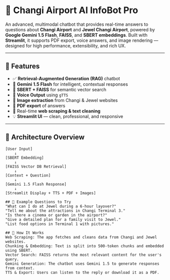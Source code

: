 # 🛬 Changi Airport AI InfoBot Pro

An advanced, multimodal chatbot that provides real-time answers to questions about **Changi Airport** and **Jewel Changi Airport**, powered by **Google Gemini 1.5 Flash**, **FAISS**, and **SBERT embeddings**. Built with **Streamlit**, it supports PDF export, voice answers, and image rendering — designed for high performance, extensibility, and rich UX.

---

## 🚀 Features

- ✅ **Retrieval-Augmented Generation (RAG)** chatbot
- 🔮 **Gemini 1.5 Flash** for intelligent, contextual responses
- 🧠 **SBERT + FAISS** for semantic vector search
- 🎤 **Voice Output** using `gTTS`
- 📸 **Image extraction** from Changi & Jewel websites
- 📄 **PDF export** of answers
- 🧼 Real-time **web scraping & text cleaning**
- 💡 **Streamlit UI** — clean, professional, and responsive

---

## 🧠 Architecture Overview

```text
[User Input]
    ↓
[SBERT Embedding]
    ↓
[FAISS Vector DB Retrieval]
    ↓
[Context + Question]
    ↓
[Gemini 1.5 Flash Response]
    ↓
[Streamlit Display + TTS + PDF + Images]

## 🧪 Example Questions to Try
"What can I do at Jewel during a 6-hour layover?"
"Tell me about the attractions in Changi Terminal 3."
"Is there a cinema or garden in the airport?"
"Give a detailed plan for a family visit to Jewel."
"List food options in Terminal 1 with pictures."

## 🧠 How It Works
Web Scraping: The app fetches and cleans data from Changi and Jewel websites.
Chunking & Embedding: Text is split into 500-token chunks and embedded using SBERT.
Vector Search: FAISS returns the most relevant content for the user's query.
Gemini Generation: The chatbot uses Gemini 1.5 to generate responses from context.
TTS & Export: Users can listen to the reply or download it as a PDF.
